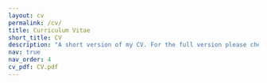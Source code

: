```yaml
---
layout: cv
permalink: /cv/
title: Curriculum Vitae
short_title: CV
description: "A short version of my CV. For the full version please check out the PDF linked on the right."
nav: true
nav_order: 4
cv_pdf: CV.pdf
---
```

